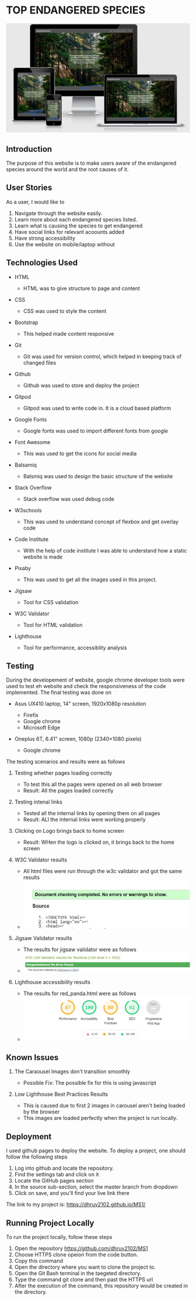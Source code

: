 # TOP ENDANGERED SPECIES

![View across different displays](assets/images/display.JPG)

## Introduction

The purpose of this website is to make users aware of the endangered species 
around the world and the root causes of it. 


## User Stories

As a user, I would like to 
1. Navigate through the website easily.
2. Learn more about each endangered species listed.
3. Learn what is causing the species to get endangered
4. Have social links for relevant acoounts added
5. Have strong accessibility
6. Use the website on mobile/laptop without 


## Technologies Used

- HTML
    - HTML was to give structure to page and content

- CSS
    - CSS was used to style the content

- Bootstrap
    - This helped made content responsive 

- Git
    - Git was used for version control, which helped in keeping track of changed files

- Github
    - Github was used to store and deploy the project

- Gitpod
    - Gitpod was used to write code in. It is a cloud based platform

- Google Fonts
    - Google fonts was used to import different fonts from google

- Font Awesome
    - This was used to get the icons for social media 

- Balsamiq
    - Balsmiq was used to design the basic structure of the website

- Stack Overflow
    - Stack overflow was used debug code

- W3schools
    - This was used to understand concept of flexbox and get overlay code

- Code Institute
    - With the help of code institute I was able to understand how a static website is made

- Pixaby
    - This was used to get all the images used in this project. 

- Jigsaw
    - Tool for CSS validation

- W3C Validator
    - Tool for HTML validation

- Lighthouse
    - Tool for performance, accessiblity analysis

    
## Testing
During the developement of website, google chrome developer tools were used to test eh website 
and check the responsiveness of the code implemented. The final testing was done on
- Asus UX410 laptop, 14" screen, 1920x1080p resolution
    - Firefix
    - Google chrome
    - Microsoft Edge

- Oneplus 6T, 6.41" screen, 1080p (2340×1080 pixels)
    - Google chrome

The testing scenarios and results were as follows

1. Testing whether pages loading correctly
    - To test this all the pages were opened on all web browser
    - Result: All the pages loaded correctly


2. Testing intenal links
    - Tested all the internal links by opening them on all pages
    - Result: ALl the internal links were working properly

3. Clicking on Logo brings back to home screen
    - Result: WHen the logo is clicked on, it brings back to the home screen

4. W3C Validator results
    - All html files were run through the w3c validator and got the same results
    - ![W3C Results](assets/images/test/w3c_2.JPG)

5. Jigsaw Validator results
    - The results for jigsaw validator were as follows
    - ![Jigsaw Validator](assets/images/test/jigsaw.JPG)

6. Lighthouse accessibility results
    - The results for red_panda.html were as follows
    - ![Red Panda Lighthouse Results](assets/images/test/results.JPG)

## Known Issues

1. The Caraousel Images don't transition smoothly
    - Possible Fix: The possible fix for this is using javascript

2. Low Lighthouse Best Practices Results
    - This is caused due to first 2 images in carousel aren't being loaded by the browser
    - This images are loaded perfectly when the project is run locally. 


## Deployment
I used github pages to deploy the website. To deploy a project, one should follow the following steps
1. Log into github and locate the repository.
2. Find the settings tab and click on it
3. Locate the GitHub pages section
4. In the source sub-section, select the master branch from dropdown
5. Click on save, and you'll find your live link there

The link to my project is: https://dhruv2102.github.io/MS1/

## Running Project Locally
To run the project locally, follow these steps
1. Open the repository https://github.com/dhruv2102/MS1
2. Choose HTTPS clone opeion from the code button.
3. Copy this command
4. Open the directory where you want to clone the project to. 
5. Open the Git Bash terminal in the taegeted directory.
6. Type the command git clone and then past the HTTPS url
6. After the execution of the command, this repository would be created in the directory. 